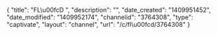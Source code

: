 {
    "title": "FL\u00fcD ",
    "description": "",
    "date_created": "1409951452",
    "date_modified": "1409952174",
    "channelid": "3764308",
    "type": "captivate",
    "layout": "channel",
    "url": "\/c\/fl\u00fcd\/3764308"
}